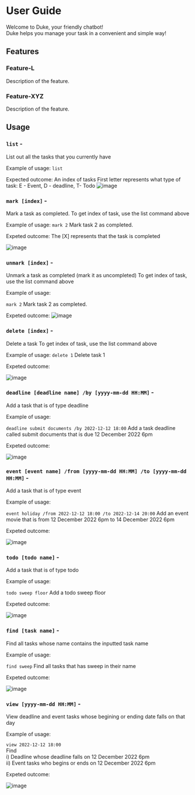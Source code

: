 # User Guide

Welcome to Duke, your friendly chatbot!<br>
Duke helps you manage your task in a convenient and simple way!

## Features 

### Feature-L

Description of the feature.

### Feature-XYZ

Description of the feature.

## Usage

### `list` - 

List out all the tasks that you currently have

Example of usage: 
`list`

Expected outcome:
An index of tasks
First letter represents what type of task: E - Event, D - deadline, T- Todo
![image](https://user-images.githubusercontent.com/78403168/218346936-7312bacf-54b6-4783-a1bb-f601b16629b5.png)

### `mark [index]` - 

Mark a task as completed.
To get index of task, use the list command above

Example of usage: 
`mark 2`
Mark task 2 as completed.

Expeted outcome:
The [X] represents that the task is completed

![image](https://user-images.githubusercontent.com/78403168/218347063-d02bd98e-c0d6-4cfc-9a46-c5e84ca75010.png)

### `unmark [index]` - 

Unmark a task as completed (mark it as uncompleted)
To get index of task, use the list command above

Example of usage: 

`mark 2`
Mark task 2 as completed.

Expeted outcome:
![image](https://user-images.githubusercontent.com/78403168/218347419-7934e840-a539-4698-998e-b6cbf828ea18.png)


### `delete [index]` - 

Delete a task
To get index of task, use the list command above

Example of usage: 
`delete 1`
Delete task 1

Expeted outcome:

![image](https://user-images.githubusercontent.com/78403168/218347487-0b3bdb89-f3f1-451b-bbf1-d32799d283a0.png)

### `deadline [deadline name] /by [yyyy-mm-dd HH:MM]` - 

Add a task that is of type deadline

Example of usage: 

`deadline submit documents /by 2022-12-12 18:00`
Add a task deadline called submit documents that is due 12 December 2022 6pm

Expeted outcome:

![image](https://user-images.githubusercontent.com/78403168/218347759-fbd75d55-2f92-450e-9a1f-6def5e7d10dd.png)

### `event [event name] /from [yyyy-mm-dd HH:MM] /to [yyyy-mm-dd HH:MM]` - 

Add a task that is of type event

Example of usage: 

`event holiday /from 2022-12-12 18:00 /to 2022-12-14 20:00`
Add an event movie that is from 12 December 2022 6pm to 14 December 2022 6pm

Expeted outcome:

![image](https://user-images.githubusercontent.com/78403168/218348118-4daaa298-eb46-417a-924c-14d34a08046d.png)

### `todo [todo name]` - 

Add a task that is of type todo

Example of usage: 

`todo sweep floor`
Add a todo sweep floor

Expeted outcome:

![image](https://user-images.githubusercontent.com/78403168/218348218-6f72f513-c574-4171-8551-8ac846834981.png)

### `find [task name]` - 

Find all tasks whose name contains the inputted task name

Example of usage: 

`find sweep`
Find all tasks that has sweep in their name

Expeted outcome:

![image](https://user-images.githubusercontent.com/78403168/218348353-9ffd81dc-828d-4569-970f-3d2571039158.png)

### `view [yyyy-mm-dd HH:MM]` - 

View deadline and event tasks whose begining or ending date falls on that day

Example of usage: 

`view 2022-12-12 18:00`<br>
Find<br>
i) Deadline whose deadline falls on 12 December 2022 6pm<br>
ii) Event tasks who begins or ends on 12 December 2022 6pm


Expeted outcome:

![image](https://user-images.githubusercontent.com/78403168/218348897-b1eba580-fded-45b3-b09e-851ee5344ba2.png)









